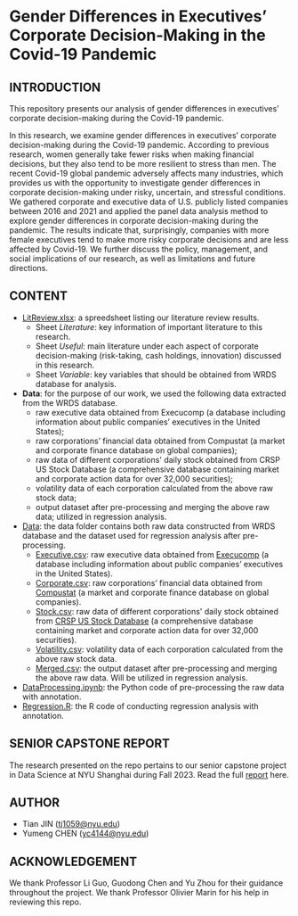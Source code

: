 # Gender Differences in Executives’ Corporate Decision-Making in the Covid-19 Pandemic

## INTRODUCTION
This repository presents our analysis of gender differences in executives’ corporate decision-making during the Covid-19 pandemic.

In this research, we examine gender differences in executives’ corporate decision-making during the Covid-19 pandemic. According to previous research, women generally take fewer risks when making financial decisions, but they also tend to be more resilient to stress than men. The recent Covid-19 global pandemic adversely affects many industries, which provides us with the opportunity to investigate gender differences in corporate decision-making under risky, uncertain, and stressful conditions. We gathered corporate and executive data of U.S. publicly listed companies between 2016 and 2021 and applied the panel data analysis method to explore gender differences in corporate decision-making during the pandemic. The results indicate that, surprisingly, companies with more female executives tend to make more risky corporate decisions and are less affected by Covid-19. We further discuss the policy, management, and social implications of our research, as well as limitations and future directions.


## CONTENT
- [LitReview.xlsx](https://github.com/koapushjin/Spring2023-DS-capstone/blob/main/LitReview.xlsx): a spreedsheet listing our literature review results.
    - Sheet *Literature*: key information of important literature to this research.
    - Sheet *Useful*: main literature under each aspect of corporate decision-making (risk-taking, cash holdings, innovation) discussed in this research.
    - Sheet *Variable*: key variables that should be obtained from WRDS database for analysis.
- **Data**: for the purpose of our work, we used the following data extracted from the WRDS database.
	- raw executive data obtained from Execucomp (a database including information about public companies’ executives in the United States);
	- raw corporations’ financial data obtained from Compustat (a market and corporate finance database on global companies);
	- raw data of different corporations' daily stock obtained from CRSP US Stock Database (a comprehensive database containing market and corporate action data for over 32,000 securities);
	- volatility data of each corporation calculated from the above raw stock data;
	- output dataset after pre-processing and merging the above raw data; utilized in regression analysis.
- [Data](https://github.com/koapushjin/Spring2023-DS-capstone/blob/main/Data): the data folder contains both raw data constructed from WRDS database and the dataset used for regression analysis after pre-processing.
    - [Executive.csv](https://github.com/koapushjin/Spring2023-DS-capstone/blob/main/Data/executive.csv): raw executive data obtained from [Execucomp](https://wrds-www.wharton.upenn.edu/pages/get-data/compustat-capital-iq-standard-poors/compustat/execucomp/annual-compensation/) (a database including information about public companies’ executives in the United States).
    - [Corporate.csv](https://github.com/koapushjin/Spring2023-DS-capstone/blob/main/Data/corporate.csv): raw corporations’ financial data obtained from [Compustat](https://wrds-www.wharton.upenn.edu/pages/get-data/compustat-capital-iq-standard-poors/compustat/north-america-daily/fundamentals-annual/) (a market and corporate finance database on global companies).
    - [Stock.csv](https://drive.google.com/file/d/1slPZGJxyjTwm8nJsIvJaeyKdDaf0Yazw/view?usp=sharing): raw data of different corporations' daily stock obtained from [CRSP US Stock Database](https://wrds-www.wharton.upenn.edu/pages/get-data/center-research-security-prices-crsp/annual-update/crspcompustat-merged/security-monthly/) (a comprehensive database containing market and corporate action data for over 32,000 securities).
    - [Volatility.csv](https://github.com/koapushjin/Spring2023-DS-capstone/blob/main/Data/Volatility.csv): volatility data of each corporation calculated from the above raw stock data.
    - [Merged.csv](https://github.com/koapushjin/Spring2023-DS-capstone/blob/main/Data/merged.csv): the output dataset after pre-processing and merging the above raw data. Will be utilized in regression analysis.
- [DataProcessing.ipynb](https://github.com/koapushjin/Spring2023-DS-capstone/blob/main/DataProcessing.ipynb): the Python code of pre-processing the raw data with annotation.
- [Regression.R](https://github.com/koapushjin/Spring2023-DS-capstone/blob/main/Regression.R): the R code of conducting regression analysis with annotation.


## SENIOR CAPSTONE REPORT
The research presented on the repo pertains to our senior capstone project in Data Science at NYU Shanghai during Fall 2023. Read the full [report](https://github.com/koapushjin/Spring2023-DS-capstone/blob/main/CapstoneReport.pdf) here.


## AUTHOR
- Tian JIN (tj1059@nyu.edu)
- Yumeng CHEN (yc4144@nyu.edu)


## ACKNOWLEDGEMENT
We thank Professor Li Guo, Guodong Chen and Yu Zhou for their guidance throughout the project. We thank Professor Olivier Marin for his help in reviewing this repo.
